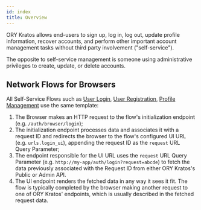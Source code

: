 ```yaml
---
id: index
title: Overview
---
```


ORY Kratos allows end-users to sign up, log in, log out, update profile information,
recover accounts, and perform other important account management tasks without
third party involvement ("self-service").

The opposite to self-service management is someone using administrative privileges
to create, update, or delete accounts.

## Network Flows for Browsers

All Self-Service Flows such as [User Login](./user-login.md), [User Registration](./user-registration.md),
[Profile Management](./user-profile-management.md) use the same template:

1. The Browser makes an HTTP request to the flow's initialization endpoint
   (e.g. `/auth/browser/login`);
2. The initialization endpoint processes data and associates it with a request ID and redirects the browser to
the flow's configured UI URL (e.g. `urls.login_ui`), appending the request ID as the `request` URL Query Parameter;
3. The endpoint responsible for the UI URL uses the `request` URL Query Parameter (e.g. `http://my-app/auth/login?request=abcde`)
to fetch the data previously associated with the Request ID from either ORY Kratos's Public or Admin API.
4. The UI endpoint renders the fetched data in any way it sees it fit. The flow is typically completed by the browser
making another request to one of ORY Kratos' endpoints, which is usually described in the fetched request data.
